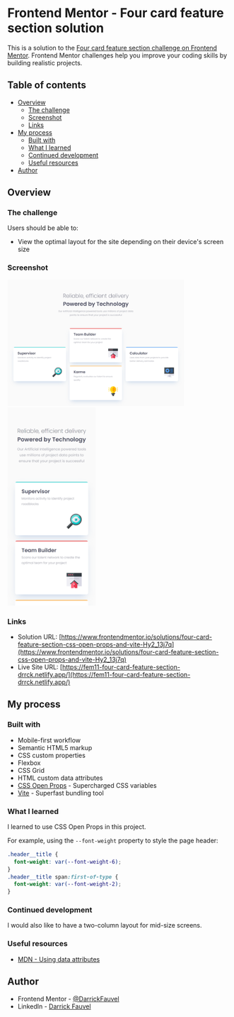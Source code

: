# Frontend Mentor - Four card feature section solution

This is a solution to the [Four card feature section challenge on Frontend Mentor](https://www.frontendmentor.io/challenges/four-card-feature-section-weK1eFYK). Frontend Mentor challenges help you improve your coding skills by building realistic projects. 

## Table of contents

- [Overview](#overview)
  - [The challenge](#the-challenge)
  - [Screenshot](#screenshot)
  - [Links](#links)
- [My process](#my-process)
  - [Built with](#built-with)
  - [What I learned](#what-i-learned)
  - [Continued development](#continued-development)
  - [Useful resources](#useful-resources)
- [Author](#author)

## Overview

### The challenge

Users should be able to:

- View the optimal layout for the site depending on their device's screen size

### Screenshot

<img src="https://github.com/DarrickFauvel/fem11-four-card-feature-section/blob/main/screenshot-desktop.png" width="400" />
<img src="https://github.com/DarrickFauvel/fem11-four-card-feature-section/blob/main/screenshot-mobile.png" width="200" />

### Links

- Solution URL: [https://www.frontendmentor.io/solutions/four-card-feature-section-css-open-props-and-vite-Hy2_13j7q](https://www.frontendmentor.io/solutions/four-card-feature-section-css-open-props-and-vite-Hy2_13j7q)
- Live Site URL: [https://fem11-four-card-feature-section-drrck.netlify.app/](https://fem11-four-card-feature-section-drrck.netlify.app/)

## My process

### Built with

- Mobile-first workflow
- Semantic HTML5 markup
- CSS custom properties
- Flexbox
- CSS Grid
- HTML custom data attributes
- [CSS Open Props](https://open-props.style/) - Supercharged CSS variables
- [Vite](https://vitejs.dev/) - Superfast bundling tool

### What I learned

I learned to use CSS Open Props in this project.

For example, using the `--font-weight` property to style the page header:
```css
.header__title {
  font-weight: var(--font-weight-6);
}
.header__title span:first-of-type {
  font-weight: var(--font-weight-2);
}
```

### Continued development

I would also like to have a two-column layout for mid-size screens.

### Useful resources

- [MDN - Using data attributes](https://developer.mozilla.org/en-US/docs/Learn/HTML/Howto/Use_data_attributes)

## Author

- Frontend Mentor - [@DarrickFauvel](https://www.frontendmentor.io/profile/DarrickFauvel)
- LinkedIn - [Darrick Fauvel](https://www.linkedin.com/in/darrickfauvel/)
